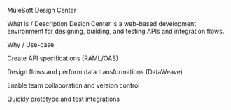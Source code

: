 MuleSoft Design Center

What is / Description
Design Center is a web-based development environment for designing, building, and testing APIs and integration flows.

Why / Use-case

Create API specifications (RAML/OAS)

Design flows and perform data transformations (DataWeave)

Enable team collaboration and version control

Quickly prototype and test integrations
